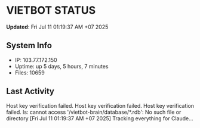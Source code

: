 # VIETBOT STATUS
**Updated**: Fri Jul 11 01:19:37 AM +07 2025

## System Info
- IP: 103.77.172.150
- Uptime: up 5 days, 5 hours, 7 minutes
- Files: 10659

## Last Activity
Host key verification failed.
Host key verification failed.
Host key verification failed.
ls: cannot access '/vietbot-brain/database/*.rdb': No such file or directory
[Fri Jul 11 01:19:37 AM +07 2025] Tracking everything for Claude...
